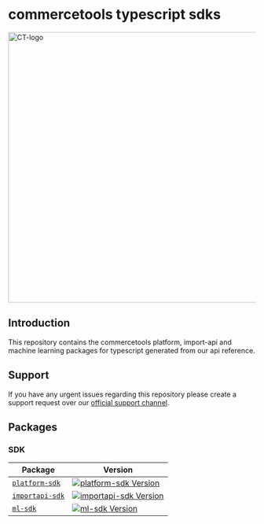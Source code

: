 # commercetools typescript sdks

<img src="http://dev.commercetools.com/assets/img/CT-logo.svg" width="550px" alt="CT-logo"></img>

## Introduction

This repository contains the commercetools platform, import-api and machine learning packages for typescript generated from our api reference.

<p align="center">
  
</p>

## Support

If you have any urgent issues regarding this repository please create a support request over our [official support channel](http://support.commercetools.com).

## Packages

### SDK

| Package                                    | Version                                                               |
| ------------------------------------------ | --------------------------------------------------------------------- |
| [`platform-sdk`](/packages/platform-sdk)   | [![platform-sdk Version][platform-sdk-icon]][platform-sdk-version]    |
| [`importapi-sdk`](/packages/importapi-sdk) | [![importapi-sdk Version][importapi-sdk-icon]][importapi-sdk-version] |
| [`ml-sdk`](/packages/ml-sdk)               | [![ml-sdk Version][ml-sdk-icon]][ml-sdk-version]                      |

[platform-sdk-version]: https://www.npmjs.com/package/@commercetools/platform-sdk
[platform-sdk-icon]: https://img.shields.io/npm/v/@commercetools/platform-sdk.svg?style=flat-square
[importapi-sdk-version]: https://www.npmjs.com/package/@commercetools/platform-sdk
[importapi-sdk-icon]: https://img.shields.io/npm/v/@commercetools/platform-sdk.svg?style=flat-square
[ml-sdk-version]: https://www.npmjs.com/package/@commercetools/platform-sdk
[ml-sdk-icon]: https://img.shields.io/npm/v/@commercetools/platform-sdk.svg?style=flat-square

